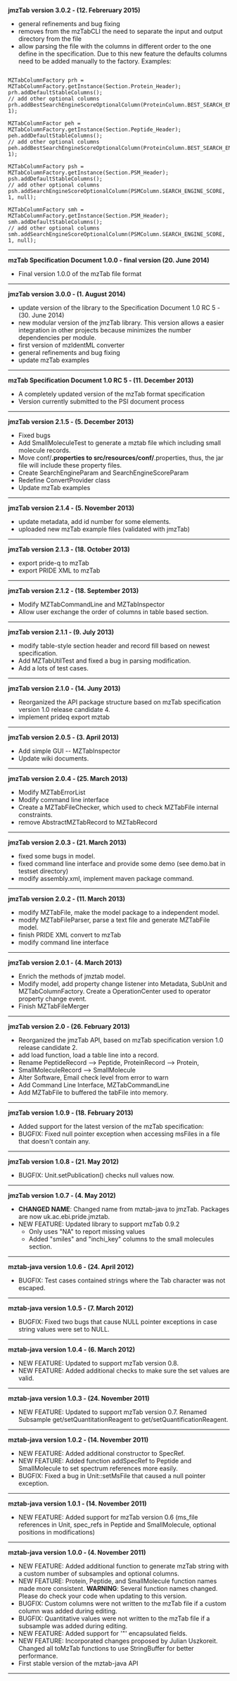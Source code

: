 **jmzTab version 3.0.2 - (12. Febreruary 2015)**
  * general refinements and bug fixing
  * removes from the mzTabCLI the need to separate the input and output directory from the file
  * allow parsing the file with the columns in different order to the one define in the specification. Due to this new feature the defaults columns need to be added manually to the factory. Examples:

```

MZTabColumnFactory prh = MZTabColumnFactory.getInstance(Section.Protein_Header);
prh.addDefaultStableColumns();
// add other optional columns
prh.addBestSearchEngineScoreOptionalColumn(ProteinColumn.BEST_SEARCH_ENGINE_SCORE, 1);

MZTabColumnFactor peh = MZTabColumnFactory.getInstance(Section.Peptide_Header);
peh.addDefaultStableColumns();
// add other optional columns
peh.addBestSearchEngineScoreOptionalColumn(ProteinColumn.BEST_SEARCH_ENGINE_SCORE, 1);

MZTabColumnFactory psh = MZTabColumnFactory.getInstance(Section.PSM_Header);
psh.addDefaultStableColumns();
// add other optional columns
psh.addSearchEngineScoreOptionalColumn(PSMColumn.SEARCH_ENGINE_SCORE, 1, null);

MZTabColumnFactory smh = MZTabColumnFactory.getInstance(Section.PSM_Header);
smh.addDefaultStableColumns();
// add other optional columns
smh.addSearchEngineScoreOptionalColumn(PSMColumn.SEARCH_ENGINE_SCORE, 1, null);
```


---

**mzTab Specification Document 1.0.0 - final version (20. June 2014)**
  * Final version 1.0.0 of the mzTab file format


---

**jmzTab version 3.0.0 - (1. August 2014)**
  * update version of the library to the Specification Document 1.0 RC 5 - (30. June 2014)
  * new modular version of the jmzTab library. This version allows a easier integration in other projects because minimizes the number dependencies per module.
  * first version of mzIdentML converter
  * general refinements and bug fixing
  * update mzTab examples


---

**mzTab Specification Document 1.0 RC 5 - (11. December 2013)**
  * A completely updated version of the mzTab format specification
  * Version currently submitted to the PSI document process


---

**jmzTab version 2.1.5 - (5. December 2013)**
  * Fixed bugs
  * Add SmallMoleculeTest to generate a mztab file which including small molecule records.
  * Move conf/**.properties to src/resources/conf/**.properties, thus, the jar file will include these property files.
  * Create SearchEngineParam and SearchEngineScoreParam
  * Redefine ConvertProvider class
  * Update mzTab examples


---

**jmzTab version 2.1.4 - (5. November 2013)**
  * update metadata, add id number for some elements.
  * uploaded new mzTab example files (validated with jmzTab)


---

**jmzTab version 2.1.3 - (18. October 2013)**
  * export pride-q to mzTab
  * export PRIDE XML to mzTab


---

**jmzTab version 2.1.2 - (18. September 2013)**
  * Modify MZTabCommandLine and MZTabInspector
  * Allow user exchange the order of columns in table based section.


---

**jmzTab version 2.1.1 - (9. July 2013)**
  * modify table-style section header and record fill based on newest specification.
  * Add MZTabUtilTest and fixed a bug in parsing modification.
  * Add a lots of test cases.


---

**jmzTab version 2.1.0 - (14. Juny 2013)**
  * Reorganized the API package structure based on mzTab specification version 1.0 release candidate 4.
  * implement prideq export mztab


---

**jmzTab version 2.0.5 - (3. April 2013)**
  * Add simple GUI -- MZTabInspector
  * Update wiki documents.


---

**jmzTab version 2.0.4 - (25. March 2013)**
  * Modify MZTabErrorList
  * Modify command line interface
  * Create a MZTabFileChecker, which used to check MZTabFile internal constraints.
  * remove AbstractMZTabRecord to MZTabRecord


---

**jmzTab version 2.0.3 - (21. March 2013)**
  * fixed some bugs in model.
  * fixed command line interface and provide some demo (see demo.bat in testset directory)
  * modify assembly.xml, implement maven package command.


---

**jmzTab version 2.0.2 - (11. March 2013)**
  * modify MZTabFile, make the model package to a independent model.
  * modify MZTabFileParser, parse a text file and generate MZTabFile model.
  * finish PRIDE XML convert to mzTab
  * modify command line interface


---

**jmzTab version 2.0.1 - (4. March 2013)**
  * Enrich the methods of jmztab model.
  * Modify model, add property change listener into Metadata, SubUnit and MZTabColumnFactory. Create a OperationCenter used to operator property change event.
  * Finish MZTabFileMerger


---

**jmzTab version 2.0 - (26. February 2013)**
  * Reorganized the jmzTab API, based on mzTab specification version 1.0 release candidate 2.
  * add load function, load a table line into a record.
  * Rename PeptideRecord --> Peptide, ProteinRecord --> Protein,
  * SmallMoleculeRecord --> SmallMolecule
  * Alter Software, Email check level from error to warn
  * Add Command Line Interface, MZTabCommandLine
  * Add MZTabFile to buffered the tabFile into memory.


---

**jmzTab version 1.0.9 - (18. February 2013)**
  * Added support for the latest version of the mzTab specification:
  * BUGFIX: Fixed null pointer exception when accessing msFiles in a file that doesn't contain any.


---

**jmzTab version 1.0.8 - (21. May 2012)**
  * BUGFIX: Unit.setPublication() checks null values now.


---

**jmzTab version 1.0.7 - (4. May 2012)**
  * **CHANGED NAME**: Changed name from mztab-java to jmzTab. Packages are now uk.ac.ebi.pride.jmztab.
  * NEW FEATURE: Updated library to support mzTab 0.9.2
    * Only uses "NA" to report missing values
    * Added "smiles" and "inchi\_key" columns to the small molecules section.


---

**mztab-java version 1.0.6 - (24. April 2012)**
  * BUGFIX: Test cases contained strings where the Tab character was not escaped.


---

**mztab-java version 1.0.5 - (7. March 2012)**
  * BUGFIX: Fixed two bugs that cause NULL pointer exceptions in case string values were set to NULL.


---

**mztab-java version 1.0.4 - (6. March 2012)**
  * NEW FEATURE: Updated to support mzTab version 0.8.
  * NEW FEATURE: Added additional checks to make sure the set values are valid.

---

**mztab-java version 1.0.3 - (24. November 2011)**

  * NEW FEATURE: Updated to support mzTab version 0.7. Renamed Subsample get/setQuantitationReagent to get/setQuantificationReagent.


---

**mztab-java version 1.0.2 - (14. November 2011)**

  * NEW FEATURE: Added additional constructor to SpecRef.
  * NEW FEATURE: Added function addSpecRef to Peptide and SmallMolecule to set spectrum references more easily.
  * BUGFIX: Fixed a bug in Unit::setMsFile that caused a null pointer exception.


---

**mztab-java version 1.0.1 - (14. November 2011)**

  * NEW FEATURE: Added support for mzTab version 0.6 (ms\_file references in Unit, spec\_refs in Peptide and SmallMolecule, optional positions in modifications)


---

**mztab-java version 1.0.0 - (4. November 2011)**

  * NEW FEATURE: Added additional function to generate mzTab string with a custom number of subsamples and optional columns.
  * NEW FEATURE: Protein, Peptide, and SmallMolecule function names made more consistent. **WARNING**: Several function names changed. Please do check your code when updating to this version.
  * BUGFIX: Custom columns were not written to the mzTab file if a custom column was added during editing.
  * BUGFIX: Quantitative values were not written to the mzTab file if a subsample was added during editing.
  * NEW FEATURE: Added support for '"' encapsulated fields.
  * NEW FEATURE: Incorporated changes proposed by Julian Uszkoreit. Changed all toMzTab functions to use StringBuffer for better performance.
  * First stable version of the mztab-java API

---
